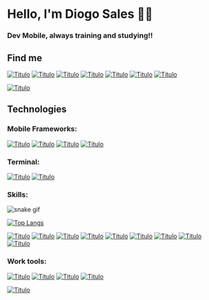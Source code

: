 # Hello, I'm Diogo Sales 👋👋
### Dev Mobile, always training and studying!!
## Find me

[![Titulo](https://img.shields.io/badge/LinkedIn-0077B5?style=for-the-badge&logo=linkedin&logoColor=white)](https://www.linkedin.com/in/diogodobu/)
[![Titulo](https://img.shields.io/badge/Gmail-D14836?style=for-the-badge&logo=gmail&logoColor=white)](mailto:diogodobu@gmail.com?subject=&body=)
[![Titulo](https://img.shields.io/badge/WhatsApp-25D366?style=for-the-badge&logo=whatsapp&logoColor=white)](https://wa.me/5561984212998)
[![Titulo](https://img.shields.io/badge/Instagram-E4405F?style=for-the-badge&logo=instagram&logoColor=white)](https://www.instagram.com/_digsales/)
[![Titulo](https://img.shields.io/badge/Facebook-1877F2?style=for-the-badge&logo=facebook&logoColor=white)](https://www.facebook.com/diogo.sales.9465/)
[![Titulo](https://img.shields.io/badge/Twitter-1DA1F2?style=for-the-badge&logo=twitter&logoColor=white)](https://twitter.com/_digsales)
[![Titulo](https://img.shields.io/badge/Discord-7289DA?style=for-the-badge&logo=discord&logoColor=white)](https://discord.com/users/tal%20do%20dog#1302)

[![Titulo](https://img.shields.io/badge/website-000000?style=for-the-badge&logo=About.me&logoColor=white)](https://keepo.io/digsales-dev/)

## Technologies

### Mobile Frameworks:

[![Titulo](https://img.shields.io/badge/Android-3DDC84?style=for-the-badge&logo=android&logoColor=white)]()
[![Titulo](https://img.shields.io/badge/iOS-000000?style=for-the-badge&logo=ios&logoColor=white)]()
[![Titulo](https://img.shields.io/badge/React_Native-20232A?style=for-the-badge&logo=react&logoColor=61DAFB)]()
[![Titulo](https://img.shields.io/badge/Flutter-02569B?style=for-the-badge&logo=flutter&logoColor=white)]()

### Terminal:

[![Titulo](https://img.shields.io/badge/GIT-E44C30?style=for-the-badge&logo=git&logoColor=white)]()
[![Titulo](https://img.shields.io/badge/powershell-5391FE?style=for-the-badge&logo=powershell&logoColor=white)]()

### Skills:

![snake gif](https://github.com/digsales/digsales/blob/output/github-contribution-grid-snake.gif)

[![Top Langs](https://github-readme-stats.vercel.app/api/top-langs/?username=digsales&layout=compact&theme=dracula)](https://github.com/anuraghazra/github-readme-stats)

[![Titulo](https://img.shields.io/badge/React_Native-20232A?style=for-the-badge&logo=react&logoColor=61DAFB)]()
[![Titulo](https://img.shields.io/badge/React-20232A?style=for-the-badge&logo=react&logoColor=61DAFB)]()
[![Titulo](https://img.shields.io/badge/JavaScript-F7DF1E?style=for-the-badge&logo=javascript&logoColor=black)]()
[![Titulo](https://img.shields.io/badge/TypeScript-007ACC?style=for-the-badge&logo=typescript&logoColor=white)]()
[![Titulo](https://img.shields.io/badge/Node.js-43853D?style=for-the-badge&logo=node.js&logoColor=white)]()
[![Titulo](https://img.shields.io/badge/HTML5-E34F26?style=for-the-badge&logo=html5&logoColor=white)]()
[![Titulo](https://img.shields.io/badge/CSS3-1572B6?style=for-the-badge&logo=css3&logoColor=white)]()
[![Titulo](https://img.shields.io/badge/Python-3776AB?style=for-the-badge&logo=python&logoColor=white)]()
[![Titulo](https://img.shields.io/badge/SQLite-07405E?style=for-the-badge&logo=sqlite&logoColor=white)]()

### Work tools:

[![Titulo](https://img.shields.io/badge/Visual_Studio_Code-0078D4?style=for-the-badge&logo=visual%20studio%20code&logoColor=white)]()
[![Titulo](https://img.shields.io/badge/PyCharm-000000.svg?&style=for-the-badge&logo=PyCharm&logoColor=white)]()
[![Titulo](https://img.shields.io/badge/Android_Studio-3DDC84?style=for-the-badge&logo=android-studio&logoColor=white)]()
[![Titulo](https://img.shields.io/badge/Colab-F9AB00?style=for-the-badge&logo=googlecolab&color=525252)]()  
  
[![Titulo](https://img.shields.io/github/followers/digsales.svg?style=social&label=Follow&maxAge=2592000)](https://github.com/digsales)

